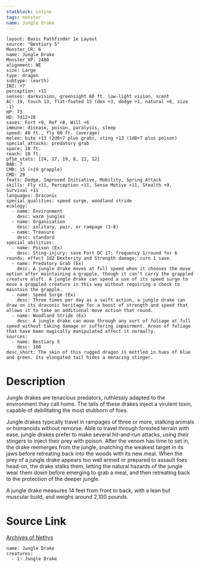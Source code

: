 ```yaml
---
statblock: inline
tags: monster
name: Jungle Drake
---
```

```statblock
layout: Basic Pathfinder 1e Layout
source: "Bestiary 5"
Monster_CR: 6
name: Jungle Drake
Monster_XP: 2400
alignment: NE
size: Large
type: dragon
subtype: (earth)
INI: +7
perception: +11
senses: darkvision, greensight 60 ft. low-light vision, scent
AC: 19, touch 13, flat-footed 15 (dex +3, dodge +1, natural +6, size -1)
HP: 73
HD: 7d12+28
saves: Fort +9, Ref +8, Will +6
immune: disease, poison, paralysis, sleep
speed: 40 ft., fly 60 ft. (average)
melee: bite +13 (2d6+7 plus grab), sting +13 (1d8+7 plus poison)
special_attacks: predatory grab
space: 10 ft.
reach: 10 ft.
pf1e_stats: [24, 17, 19, 8, 13, 12]
BAB: 7
CMB: 15 (+19 grapple)
CMD: 29
feats: Dodge, Improved Initiative, Mobility, Spring Attack
skills: Fly +11, Perception +11, Sense Motive +11, Stealth +9, Survival +11
languages: Draconic
special_qualities: speed surge, woodland stride
ecology:
  - name: Environment
    desc: warm jungles
  - name: Organisation
    desc: solitary, pair, or rampage (3-8)
  - name: Treasure
    desc: standard
special_abilities:
  - name: Poison (Ex)
    desc: Sting-injury; save Fort DC 17; frequency 1/round for 6 rounds; effect 1d2 Dexterity and Strength damage; cure 1 save.
  - name: Predatory Grab (Ex)
    desc: A jungle drake moves at full speed when it chooses the move option after maintaining a grapple, though it can’t carry the grappled creature aloft. A jungle drake can spend a use of its speed surge to move a grappled creature in this way without requiring a check to maintain the grapple.
  - name: Speed Surge (Ex)
    desc: Three times per day as a swift action, a jungle drake can draw on its draconic heritage for a boost of strength and speed that allows it to take an additional move action that round.
  - name: Woodland Stride (Ex)
    desc: A jungle drake can move through any sort of foliage at full speed without taking damage or suffering impairment. Areas of foliage that have been magically manipulated affect it normally.
sources:
  - name: Bestiary 5
    desc: 100
desc_short: The skin of this rugged dragon is mottled in hues of blue and green. Its elongated tail hides a menacing stinger.
```
# Description
Jungle drakes are tenacious predators, ruthlessly adapted to the environment they call home. The tails of these drakes inject a virulent toxin, capable of debilitating the most stubborn of foes.

Jungle drakes typically travel in rampages of three or more, stalking animals or humanoids without remorse. Able to travel through forested terrain with ease, jungle drakes prefer to make several hit-and-run attacks, using their stingers to inject their prey with poison. After the venom has time to set in, the drake reemerges from the jungle, snatching the weakest target in its jaws before retreating back into the woods with its new meal. When the prey of a jungle drake appears too well armed or prepared to assault foes head-on, the drake stalks them, letting the natural hazards of the jungle wear them down before emerging to grab a meal, and then retreating back to the protection of the deeper jungle.

A jungle drake measures 14 feet from front to back, with a lean but muscular build, and weighs around 2,100 pounds.
# Source Link
[Archives of Nethys](https://aonprd.com/MonsterDisplay.aspx?ItemName=Jungle%20Drake)
```encounter-table
name: Jungle Drake
creatures:
  - 1: Jungle Drake
```
